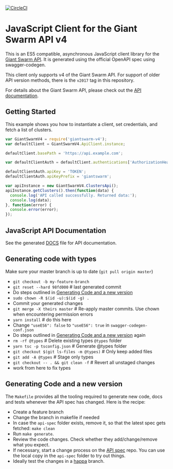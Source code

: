 [![CircleCI](https://circleci.com/gh/giantswarm/giantswarm-js-client.svg?style=shield)](https://circleci.com/gh/giantswarm/giantswarm-js-client)

# JavaScript Client for the Giant Swarm API v4

This is an ES5 compatible, asynchronous JavaScript client library for the [Giant
Swarm API](https://docs.giantswarm.io/api/). It is generated using the official
OpenAPI spec using swagger-codegen.

This client only supports v4 of the Giant Swarm API. For support of older API
version methods, there is the `v2017` tag in this repository.

For details about the Giant Swarm API, please check out the
[API documentation](https://docs.giantswarm.io/api/).

## Getting Started

This example shows you how to instantiate a client, set credentials, and fetch
a list of clusters.

```javascript
var GiantSwarmV4 = require('giantswarm-v4');
var defaultClient = GiantSwarmV4.ApiClient.instance;

defaultClient.basePath = 'https://api.example.com';

var defaultClientAuth = defaultClient.authentications['AuthorizationHeaderToken'];

defaultClientAuth.apiKey = 'TOKEN';
defaultClientAuth.apiKeyPrefix = 'giantswarm';

var apiInstance = new GiantSwarmV4.ClustersApi();
apiInstance.getClusters().then(function(data) {
  console.log('API called successfully. Returned data:');
  console.log(data);
}, function(error) {
  console.error(error);
});
```

## JavaScript API Documentation

See the generated [DOCS](DOCS.md) file for API documentation.

## Generating code with types

Make sure your master branch is up to date (`git pull origin master`)

- `git checkout -b my-feature-branch`
- `git reset --hard 98fd000` # last generated commit
- Do steps outlined in [Generating Code and a new version](#generating-code-and-a-new-version)
- `sudo chown -R $(id -u):$(id -g) .`
- Commit your generated changes
- `git merge -X theirs master` # Re-apply master commits. Use chown when encountering permission errors
- `yarn install` # do this here
- Change `"useES6": false` to `"useES6": true` in `swagger-codegen-conf.json`
- Do steps outlined in [Generating Code and a new version](#generating-code-and-a-new-version) again
- `rm -rf @types` # Delete existing types `@types` folder
- `yarn tsc -p tsconfig.json` # Generate @types folder
- `git checkout $(git ls-files -m @types)` # Only keep added files
- `git add -A @types` # Stage only types
- `git checkout -- . && git clean -f` # Revert all unstaged changes
- work from here to fix types


## Generating Code and a new version

The `Makefile` provides all the tooling required to generate new code, docs
and tests whenever the API spec has changed. Here is the recipe:

- Create a feature branch
- Change the branch in makefile if needed
- In case the `api-spec` folder exists, remove it, so that the latest spec gets
   fetched: `make clean`
- Run `make generate`.
- Review the code changes. Check whether they add/change/remove what you expect.
- If necessary, start a change process on the [API spec](https://github.com/giantswarm/api-spec/) repo. You can use the local copy in the `api-spec` folder to try out things.
- Ideally test the changes in a [happa](https://github.com/giantswarm/happa/) branch.
